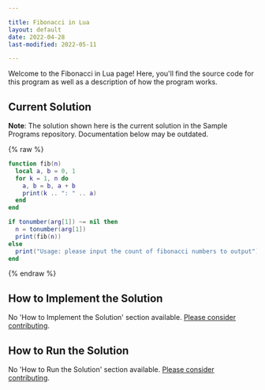 ```yaml
---

title: Fibonacci in Lua
layout: default
date: 2022-04-28
last-modified: 2022-05-11

---
```


Welcome to the Fibonacci in Lua page! Here, you'll find the source code for this program as well as a description of how the program works.

## Current Solution

**Note**: The solution shown here is the current solution in the Sample Programs repository. Documentation below may be outdated.

{% raw %}

```lua
function fib(n)
  local a, b = 0, 1
  for k = 1, n do
    a, b = b, a + b
    print(k .. ": " .. a)
  end
end

if tonumber(arg[1]) ~= nil then
  n = tonumber(arg[1])
  print(fib(n))
else
  print("Usage: please input the count of fibonacci numbers to output")
end
```

{% endraw %}

## How to Implement the Solution

No 'How to Implement the Solution' section available. [Please consider contributing](https://github.com/TheRenegadeCoder/sample-programs-website).

## How to Run the Solution

No 'How to Run the Solution' section available. [Please consider contributing](https://github.com/TheRenegadeCoder/sample-programs-website).